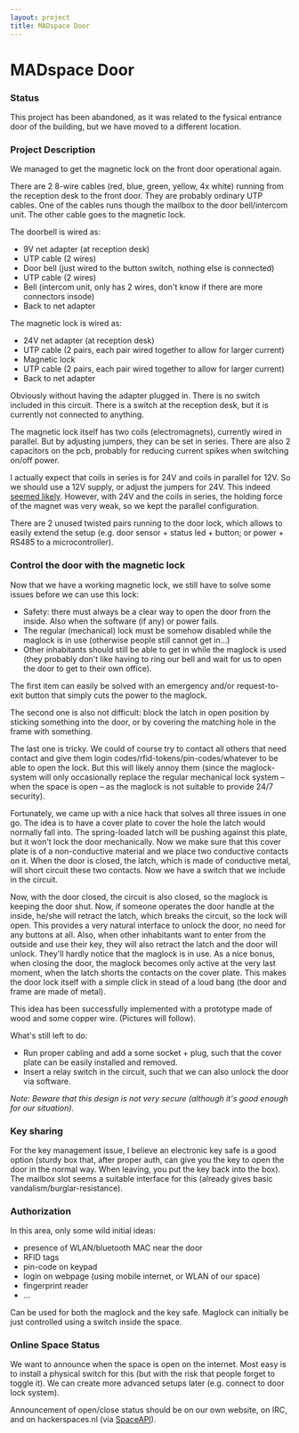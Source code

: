 ```yaml
---
layout: project
title: MADspace Door
---
```


# MADspace Door

### Status

This project has been abandoned, as it was related to the fysical entrance door of the building, but we have moved to a different location.

### Project Description

We managed to get the magnetic lock on the front door operational again.

There are 2 8-wire cables (red, blue, green, yellow, 4x white) running from the reception desk to the front door. They are probably ordinary UTP cables. One of the cables runs though the mailbox to the door bell/intercom unit. The other cable goes to the magnetic lock.

The doorbell is wired as:

  * 9V net adapter (at reception desk)
  * UTP cable (2 wires)
  * Door bell (just wired to the button switch, nothing else is connected)
  * UTP cable (2 wires)
  * Bell (intercom unit, only has 2 wires, don't know if there are more connectors insode)
  * Back to net adapter

The magnetic lock is wired as:
  * 24V net adapter (at reception desk)
  * UTP cable (2 pairs, each pair wired together to allow for larger current)
  * Magnetic lock
  * UTP cable (2 pairs, each pair wired together to allow for larger current)
  * Back to net adapter

Obviously without having the adapter plugged in. There is no switch included in this circuit. There is a switch at the reception desk, but it is currently not connected to anything.

The magnetic lock itself has two coils (electromagnets), currently wired in parallel. But by adjusting jumpers, they can be set in series. There are also 2 capacitors on the pcb, probably for reducing current spikes when switching on/off power.

I actually expect that coils in series is for 24V and coils in parallel for 12V. So we should use a 12V supply, or adjust the jumpers for 24V. This indeed [seemed likely](https://en.wikipedia.org/wiki/Magnetic_lock#Electrical_Requirements). However, with 24V and the coils in series, the holding force of the magnet was very weak, so we kept the parallel configuration.

There are 2 unused twisted pairs running to the door lock, which allows to easily extend the setup (e.g. door sensor + status led + button; or power + RS485 to a microcontroller).

### Control the door with the magnetic lock

Now that we have a working magnetic lock, we still have to solve some issues before we can use this lock:

* Safety: there must always be a clear way to open the door from the inside. Also when the software (if any) or power fails.
* The regular (mechanical) lock must be somehow disabled while the maglock is in use (otherwise people still cannot get in…)
* Other inhabitants should still be able to get in while the maglock is used (they probably don't like having to ring our bell and wait for us to open the door to get to their own office).

The first item can easily be solved with an emergency and/or request-to-exit button that simply cuts the power to the maglock.

The second one is also not difficult: block the latch in open position by sticking something into the door, or by covering the matching hole in the frame with something.

The last one is tricky. We could of course try to contact all others that need contact and give them login codes/rfid-tokens/pin-codes/whatever to be able to open the lock. But this will likely annoy them (since the maglock-system will only occasionally replace the regular mechanical lock system – when the space is open – as the maglock is not suitable to provide 24/7 security).

Fortunately, we came up with a nice hack that solves all three issues in one go. The idea is to have a cover plate to cover the hole the latch would normally fall into. The spring-loaded latch will be pushing against this plate, but it won't lock the door mechanically. Now we make sure that this cover plate is of a non-conductive material and we place two conductive contacts on it. When the door is closed, the latch, which is made of conductive metal, will short circuit these two contacts. Now we have a switch that we include in the circuit.

Now, with the door closed, the circuit is also closed, so the maglock is keeping the door shut. Now, if someone operates the door handle at the inside, he/she will retract the latch, which breaks the circuit, so the lock will open. This provides a very natural interface to unlock the door, no need for any buttons at all. Also, when other inhabitants want to enter from the outside and use their key, they will also retract the latch and the door will unlock. They'll hardly notice that the maglock is in use. As a nice bonus, when closing the door, the maglock becomes only active at the very last moment, when the latch shorts the contacts on the cover plate. This makes the door lock itself with a simple click in stead of a loud bang (the door and frame are made of metal).

This idea has been successfully implemented with a prototype made of wood and some copper wire. (Pictures will follow).

What's still left to do:

* Run proper cabling and add a some socket + plug, such that the cover plate can be easily installed and removed.
* Insert a relay switch in the circuit, such that we can also unlock the door via software.

*Note: Beware that this design is not very secure (although it's good enough for our situation).*

### Key sharing

For the key management issue, I believe an electronic key safe is a good option (sturdy box that, after proper auth, can give you the key to open the door in the normal way. When leaving, you put the key back into the box). The mailbox slot seems a suitable interface for this (already gives basic vandalism/burglar-resistance).

### Authorization

In this area, only some wild initial ideas:

* presence of WLAN/bluetooth MAC near the door
* RFID tags
* pin-code on keypad
* login on webpage (using mobile internet, or WLAN of our space)
* fingerprint reader
* …

Can be used for both the maglock and the key safe. Maglock can initially be just controlled using a switch inside the space.

### Online Space Status

We want to announce when the space is open on the internet. Most easy is to install a physical switch for this (but with the risk that people forget to toggle it). We can create more advanced setups later (e.g. connect to door lock system).

Announcement of open/close status should be on our own website, on IRC, and on hackerspaces.nl (via [SpaceAPI](http://hackerspaces.nl/spaceapi/)).



